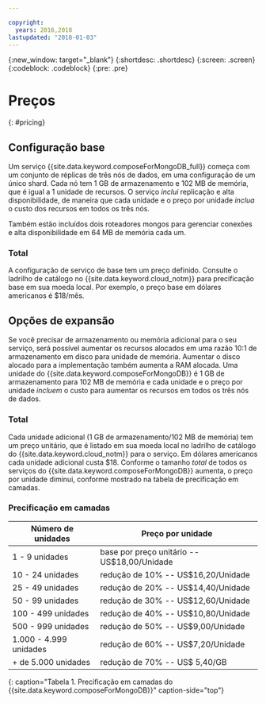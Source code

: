 ```yaml
---

copyright:
  years: 2016,2018
lastupdated: "2018-01-03"
---
```


{:new_window: target="_blank"}
{:shortdesc: .shortdesc}
{:screen: .screen}
{:codeblock: .codeblock}
{:pre: .pre}

# Preços
{: #pricing}

## Configuração base
Um serviço {{site.data.keyword.composeForMongoDB_full}} começa com um conjunto de réplicas de três nós de dados, em uma configuração de um único shard. Cada nó tem 1 GB de armazenamento e 102 MB de memória, que é igual a 1 unidade de recursos. O serviço _inclui_ replicação e alta disponibilidade, de maneira que cada unidade e o preço por unidade _inclua_ o custo dos recursos em todos os três nós.

Também estão incluídos dois roteadores mongos para gerenciar conexões e alta disponibilidade em 64 MB de memória cada um.

### Total
A configuração de serviço de base tem um preço definido. Consulte o ladrilho de catálogo no {{site.data.keyword.cloud_notm}} para precificação base em sua moeda local. Por exemplo, o preço base em dólares americanos é $18/mês.


## Opções de expansão
Se você precisar de armazenamento ou memória adicional para o seu serviço, será possível aumentar os recursos alocados em uma razão 10:1 de armazenamento em disco para unidade de memória. Aumentar o disco alocado para a implementação também aumenta a RAM alocada. Uma unidade do {{site.data.keyword.composeForMongoDB}} é 1 GB de armazenamento para 102 MB de memória e cada unidade e o preço por unidade _incluem_ o custo para aumentar os recursos em todos os três nós de dados. 

### Total
Cada unidade adicional (1 GB de armazenamento/102 MB de memória) tem um preço unitário, que é listado em sua moeda local no ladrilho de catálogo do {{site.data.keyword.cloud_notm}} para o serviço. Em dólares americanos cada unidade adicional custa $18. Conforme o tamanho _total_ de todos os serviços do {{site.data.keyword.composeForMongoDB}} aumenta, o preço por unidade diminui, conforme mostrado na tabela de precificação em camadas.

### Precificação em camadas
Número de unidades|Preço por unidade
----------|-----------
1 - 9 unidades|base por preço unitário -- US$18,00/Unidade
10 - 24 unidades|redução de 10% -- US$16,20/Unidade
25 - 49 unidades|redução de 20% -- US$14,40/Unidade
50 - 99 unidades|redução de 30% -- US$12,60/Unidade
100 - 499 unidades|redução de 40% -- US$10,80/Unidade
500 - 999 unidades|redução de 50% -- US$9,00/Unidade
1.000 - 4.999 unidades|redução de 60% -- US$7,20/Unidade
+ de 5.000 unidades|redução de 70% -- US$ 5,40/GB
{: caption="Tabela 1. Precificação em camadas do {{site.data.keyword.composeForMongoDB}}" caption-side="top"}
